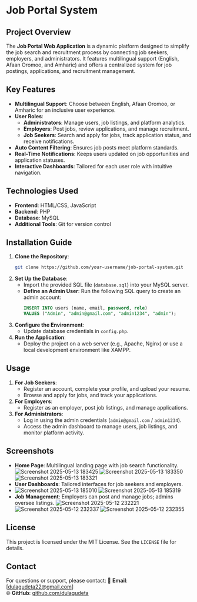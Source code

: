 
# Job Portal System 

## Project Overview
The **Job Portal Web Application** is a dynamic platform designed to simplify the job search and recruitment process by connecting job seekers, employers, and administrators. It features multilingual support (English, Afaan Oromoo, and Amharic) and offers a centralized system for job postings, applications, and recruitment management.

## Key Features
- **Multilingual Support**: Choose between English, Afaan Oromoo, or Amharic for an inclusive user experience.
- **User Roles**:
  - **Administrators**: Manage users, job listings, and platform analytics.
  - **Employers**: Post jobs, review applications, and manage recruitment.
  - **Job Seekers**: Search and apply for jobs, track application status, and receive notifications.
- **Auto Content Filtering**: Ensures job posts meet platform standards.
- **Real-Time Notifications**: Keeps users updated on job opportunities and application statuses.
- **Interactive Dashboards**: Tailored for each user role with intuitive navigation.

## Technologies Used
- **Frontend**: HTML/CSS, JavaScript
- **Backend**: PHP
- **Database**: MySQL
- **Additional Tools**: Git for version control

## Installation Guide
1. **Clone the Repository**:
   ```bash
   git clone https://github.com/your-username/job-portal-system.git
   ```
2. **Set Up the Database**:
   - Import the provided SQL file (`database.sql`) into your MySQL server.
   - **Define an Admin User**: Run the following SQL query to create an admin account:
     ```sql
     INSERT INTO users (name, email, password, role)
     VALUES ("Admin", "admin@gmail.com", "admin1234", "admin");
     ```
3. **Configure the Environment**:
   - Update database credentials in `config.php`.
4. **Run the Application**:
   - Deploy the project on a web server (e.g., Apache, Nginx) or use a local development environment like XAMPP.

## Usage
1. **For Job Seekers**:
   - Register an account, complete your profile, and upload your resume.
   - Browse and apply for jobs, and track your applications.
2. **For Employers**:
   - Register as an employer, post job listings, and manage applications.
3. **For Administrators**:
   - Log in using the admin credentials (`admin@gmail.com` / `admin1234`).
   - Access the admin dashboard to manage users, job listings, and monitor platform activity.

## Screenshots
- **Home Page**: Multilingual landing page with job search functionality.
![Screenshot 2025-05-13 183425](https://github.com/user-attachments/assets/cc531636-396d-4212-be10-c087ae68130d)
![Screenshot 2025-05-13 183350](https://github.com/user-attachments/assets/dc6219eb-2303-45fc-8f38-ed628bc49df8)
![Screenshot 2025-05-13 183321](https://github.com/user-attachments/assets/fbd70c77-246c-4f45-9f82-9b53bdcc8c7e)
- **User Dashboards**: Tailored interfaces for job seekers and employers.
- ![Screenshot 2025-05-13 185010](https://github.com/user-attachments/assets/fa0f49c7-fcd6-446b-92ec-68597a83cbb0)
![Screenshot 2025-05-13 185319](https://github.com/user-attachments/assets/b4333a31-d6f4-44a0-bea9-c70b82ef587c)
- **Job Management**: Employers can post and manage jobs; admins oversee listings.
![Screenshot 2025-05-12 232221](https://github.com/user-attachments/assets/589c6167-e93d-41b5-a6b7-a0cd0e001422)
![Screenshot 2025-05-12 232337](https://github.com/user-attachments/assets/0ff8177b-cdeb-4347-8642-5dfb6b89b7ac)
![Screenshot 2025-05-12 232355](https://github.com/user-attachments/assets/e75f1f63-e819-4ed9-8893-23aa12e16f4a)

## License
This project is licensed under the MIT License. See the `LICENSE` file for details.

## Contact
For questions or support, please contact:
📧 **Email**: [dulagudeta22@gmail.com]  
🌐 **GitHub**: [github.com/dulagudeta](https://github.com/dulagudeta)
```
